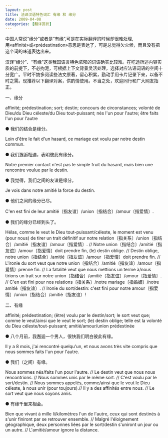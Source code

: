 ```yaml
---
layout: post
title: 法译汉语特色词汇 有缘 和 缘分
date: 2009-04-08
categories: [翻译赏析]  
---
```




中国人常说“缘分”或者是“有缘”,可是在实际翻译的时候却很难处理,用«affinité»或«prédestination»意思是表达了，可是总觉得欠火候，而且没有把这个词的味道表达出来。

汉译“缘分”、“有缘”这类我国语言特色浓郁的词语确实比较难。在吃透所述内容实质的前提下，不必拘泥，可根据上下文背景灵活处理，选择对应法语词语的空间十分宽广。平时不妨多阅读些法文原著，留心积累，勤动手用卡片记录下来，以备不时之需。现推荐以下翻译对案，供酌情使用。不当之处，欢迎同行和广大网友指正。



一、缘分

affinité; prédestination; sort; destin; concours de circonstances; volonté de Dieu/du Dieu céleste/du Dieu tout-puissant; nés l'un pour l'autre; être faits l'un pour l'autre

● 我们的结合是缘分。

Loin d'être le fait d'un hasard, ce mariage est voulu par notre destin commun.

● 我们邂逅相遇，表明彼此有缘分。

Notre premier contact n'est pas le simple fruit du hasard, mais bien une rencontre voulue par le destin.

● 我觉得，我们之间的友谊是缘分。

Je vois dans notre amitié la force du destin.

● 他们之间的缘分已尽。

C'en est fini de leur amitié〔指友谊〕/union〔指结合〕/amour〔指爱情〕.

● 我们的缘分已经到头了。

Hélas, comme le veut le Dieu tout-puissant/céleste, le moment est venu (pour nous) de tirer un trait définitif sur notre relation〔指关系〕/union〔指结合〕/amitié〔指友谊〕/amour〔指爱情〕. // Notre union〔指结合〕/amitié〔指友谊〕/amour〔指爱情〕doit prendre fin, (le) destin oblige. // Destin oblige, notre union〔指结合〕/amitié〔指友谊〕/amour〔指爱情〕doit prendre fin. // L'ironie du sort veut que notre union〔指结合〕/amitié〔指友谊〕/amour〔指爱情〕prenne fin. // La fatalité veut que nous mettions un terme à/nous tirions un trait sur notre union〔指结合〕/amitié〔指友谊〕/amour〔指爱情〕. // C'en est fini pour nos relations〔指关系〕/notre mariage〔指婚姻〕/notre amitié〔指友谊〕. // Ironie du sort/destin: c'est fini pour notre amour〔指爱情〕/union〔指结合〕/amitié〔指友谊〕!

二、有缘

affinité; prédestination; (être) voulu par le destin/sort; le sort veut que; comme le veut/ainsi que le veut le sort; (le) destin oblige; telle est la volonté du Dieu céleste/tout-puissant; amitié/amour/union prédestinée

● 八个月前，我邂逅一个男人，很快我们明白彼此有缘。

Il y a 8 mois, j'ai rencontré quelqu'un, et nous avons très vite compris que nous sommes faits l'un pour l'autre.

● 我们（之间）有缘。

Nous sommes nés/faits l'un pour l'autre. // Le destin veut que nous nous rencontrions. // Nous sommes unis par le même sort. // C'est voulu par le sort/destin. // Nous sommes appelés, comme/ainsi que le veut le Dieu céleste, à nous unir (pour toujours).// Il y a des affinités entre nous. // Le sort veut que nous soyons amis.

● 有缘千里来相会。

Bien que vivant à mille li/kilomètres l'un de l'autre, ceux qui sont destinés à s'unir finiront par se retrouver ensemble. // Malgré l'éloignement géographique, deux personnes liées par le sort/destin s'uniront un jour ou un autre. // L'amitié/amour ignore la distance.

